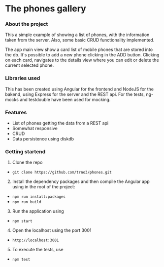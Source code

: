 # The phones gallery

### About the project

This a simple example of showing a list of phones, with the information taken from the server. Also, some basic CRUD functionality implemented.

The app main view show a card list of mobile phones that are stored into the db. It's possible to add a new phone clicking in the ADD button.
Clicking on each card, navigates to the details view where you can edit or delete the current selected phone.

### Libraries used

This has been created using Angular for the frontend and NodeJS for the bakend, using Express for the server and the REST api.
For the tests, ng-mocks and testdouble have been used for mocking.

### Features

-   List of phones getting the data from a REST api
-   Somewhat responsive
-   CRUD
-   Data persistence using diskdb

### Getting startend

1. Clone the repo

-   `git clone https://github.com/trno3/phones.git`

2. Install the dependency packages and then compile the Angular app using in the root of the project:

-   `npm run install:packages`
-   `npm run build`

3. Run the application using

-   `npm start`

4. Open the localhost using the port 3001

-   `http://localhost:3001`

5. To execute the tests, use

-   `npm test`
